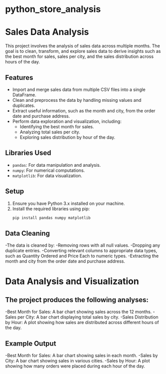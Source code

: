 # python_store_analysis

# Sales Data Analysis

This project involves the analysis of sales data across multiple months. The goal is to clean, transform, and explore sales data to derive insights such as the best month for sales, sales per city, and the sales distribution across hours of the day.

## **Features**
- Import and merge sales data from multiple CSV files into a single DataFrame.
- Clean and preprocess the data by handling missing values and duplicates.
- Extract useful information, such as the month and city, from the order date and purchase address.
- Perform data exploration and visualization, including:
  - Identifying the best month for sales.
  - Analyzing total sales per city.
  - Exploring sales distribution by hour of the day.

## **Libraries Used**
- `pandas`: For data manipulation and analysis.
- `numpy`: For numerical computations.
- `matplotlib`: For data visualization.

## **Setup**
1. Ensure you have Python 3.x installed on your machine.
2. Install the required libraries using pip:
   ```bash
   pip install pandas numpy matplotlib

## **Data Cleaning**
-The data is cleaned by:
-Removing rows with all null values.
-Dropping any duplicate entries.
-Converting relevant columns to appropriate data types, such as Quantity Ordered and Price Each to numeric types.
-Extracting the month and city from the order date and purchase address.
# Data Analysis and Visualization
## **The project produces the following analyses:**
-Best Month for Sales: A bar chart showing sales across the 12 months.
-Sales per City: A bar chart displaying total sales by city.
-Sales Distribution by Hour: A plot showing how sales are distributed across different hours of the day.
## **Example Output**
-Best Month for Sales: A bar chart showing sales in each month.
-Sales by City: A bar chart showing sales in various cities.
-Sales by Hour: A plot showing how many orders were placed during each hour of the day.


